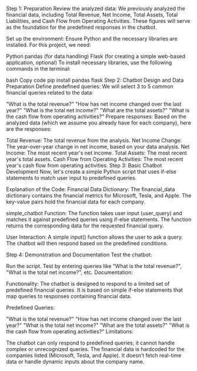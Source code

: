 Step 1: Preparation
Review the analyzed data:
We previously analyzed the financial data, including Total Revenue, Net Income, Total Assets, Total Liabilities, and Cash Flow from Operating Activities. These figures will serve as the foundation for the predefined responses in the chatbot.

Set up the environment:
Ensure Python and the necessary libraries are installed. For this project, we need:

Python
pandas (for data handling)
Flask (for creating a simple web-based application, optional)
To install necessary libraries, use the following commands in the terminal:

bash
Copy code
pip install pandas flask
Step 2: Chatbot Design and Data Preparation
Define predefined queries:
We will select 3 to 5 common financial queries related to the data:

"What is the total revenue?"
"How has net income changed over the last year?"
"What is the total net income?"
"What are the total assets?"
"What is the cash flow from operating activities?"
Prepare responses:
Based on the analyzed data (which we assume you already have for each company), here are the responses:

Total Revenue: The total revenue from the analysis.
Net Income Change: The year-over-year change in net income, based on your data analysis.
Net Income: The most recent year's net income.
Total Assets: The most recent year's total assets.
Cash Flow from Operating Activities: The most recent year's cash flow from operating activities.
Step 3: Basic Chatbot Development
Now, let's create a simple Python script that uses if-else statements to match user input to predefined queries.

Explanation of the Code:
Financial Data Dictionary:
The financial_data dictionary contains the financial metrics for Microsoft, Tesla, and Apple. The key-value pairs hold the financial data for each company.

simple_chatbot Function:
The function takes user input (user_query) and matches it against predefined queries using if-else statements. The function returns the corresponding data for the requested financial query.

User Interaction:
A simple input() function allows the user to ask a query. The chatbot will then respond based on the predefined conditions.

Step 4: Demonstration and Documentation
Test the chatbot:

Run the script.
Test by entering queries like "What is the total revenue?", "What is the total net income?", etc.
Documentation:

Functionality:
The chatbot is designed to respond to a limited set of predefined financial queries. It is based on simple if-else statements that map queries to responses containing financial data.

Predefined Queries:

"What is the total revenue?"
"How has net income changed over the last year?"
"What is the total net income?"
"What are the total assets?"
"What is the cash flow from operating activities?"
Limitations:

The chatbot can only respond to predefined queries; it cannot handle complex or unrecognized queries.
The financial data is hardcoded for the companies listed (Microsoft, Tesla, and Apple). It doesn’t fetch real-time data or handle dynamic inputs about the company name.